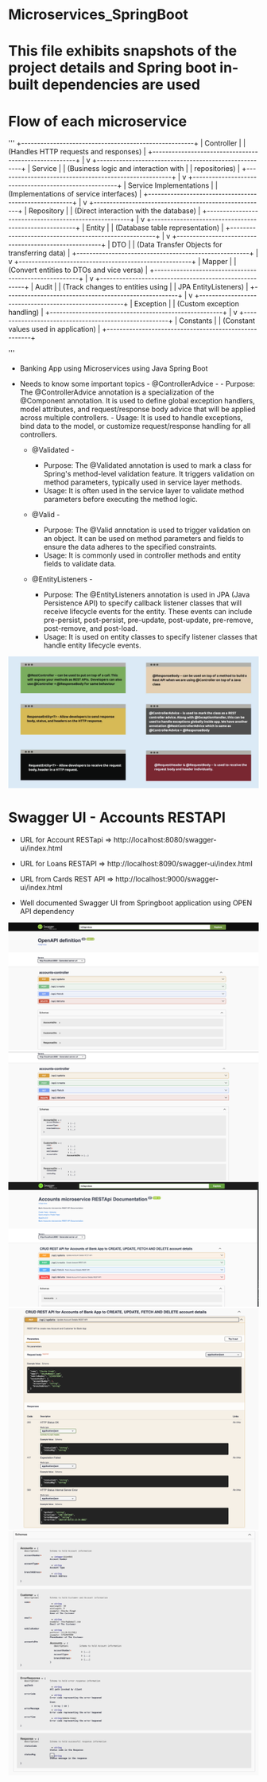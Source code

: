 # Microservices_SpringBoot

# This file exhibits snapshots of the project details and Spring boot in-built dependencies are used

# Flow of each microservice 
'''
+------------------------------------------------------+
|                      Controller                      |
|       (Handles HTTP requests and responses)          |
+------------------------------------------------------+
                |
v
+------------------------------------------------------+
|                      Service                         |
|        (Business logic and interaction with          |
|           repositories)                              |
+------------------------------------------------------+
|
v
+------------------------------------------------------+
|                Service Implementations               |
|         (Implementations of service interfaces)      |
+------------------------------------------------------+
|
v
+------------------------------------------------------+
|                     Repository                       |
|       (Direct interaction with the database)         |
+------------------------------------------------------+
|
v
+------------------------------------------------------+
|                       Entity                         |
|          (Database table representation)             |
+------------------------------------------------------+
|
v
+------------------------------------------------------+
|                       DTO                            |
|    (Data Transfer Objects for transferring data)     |
+------------------------------------------------------+
|
v
+------------------------------------------------------+
|                      Mapper                          |
|      (Convert entities to DTOs and vice versa)       |
+------------------------------------------------------+
|
v
+------------------------------------------------------+
|                      Audit                           |
|        (Track changes to entities using              |
|           JPA EntityListeners)                       |
+------------------------------------------------------+
|
v
+------------------------------------------------------+
|                    Exception                         |
|          (Custom exception handling)                 |
+------------------------------------------------------+
|
v
+------------------------------------------------------+
|                    Constants                         |
|          (Constant values used in application)       |
+------------------------------------------------------+

'''

* Banking App using Microservices using Java Spring Boot

* Needs to know some important topics
      - @ControllerAdvice -
        - Purpose: The @ControllerAdvice annotation is a specialization of the @Component annotation. It is used to define global exception handlers, model attributes, 
                    and request/response body advice that will be applied across multiple controllers.
        - Usage: It is used to handle exceptions, bind data to the model, or customize request/response handling for all controllers.
    - @Validated - 
        -   Purpose: The @Validated annotation is used to mark a class for Spring's method-level validation feature. It triggers validation on method parameters, typically used in service layer methods.
        -   Usage: It is often used in the service layer to validate method parameters before executing the method logic.
    - @Valid - 
        - Purpose: The @Valid annotation is used to trigger validation on an object. It can be used on method parameters and fields to ensure the data adheres to the specified constraints.
        - Usage: It is commonly used in controller methods and entity fields to validate data.
    
    - @EntityListeners -
      - Purpose: The @EntityListeners annotation is used in JPA (Java Persistence API) to specify callback listener classes that will receive lifecycle events for the entity. 
                    These events can include pre-persist, post-persist, pre-update, post-update, pre-remove, post-remove, and post-load.
      - Usage: It is used on entity classes to specify listener classes that handle entity lifecycle events.
     
 <img src="ss6.png" alt="image"/>     
  
# Swagger UI - Accounts RESTAPI
*  URL for Account RESTapi => http://localhost:8080/swagger-ui/index.html
*  URL for Loans RESTAPI => http://localhost:8090/swagger-ui/index.html
*  URL from Cards REST API => http://localhost:9000/swagger-ui/index.html

*  Well documented Swagger UI from Springboot application using OPEN API dependency

<img src="sw1.png" alt="image"/>
<img src="sw2.png" alt="image"/>
<img src="sw3.png" alt="image"/>
<img src="sw4.png" alt="image"/>
<img src="sw5.png" alt="image"/>

